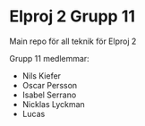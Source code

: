 # Elproj 2 Grupp 11

Main repo för all teknik för Elproj 2

Grupp 11 medlemmar:

* Nils Kiefer
* Oscar Persson
* Isabel Serrano
* Nicklas Lyckman
* Lucas
